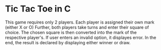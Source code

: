 # Tic Tac Toe in C

This game requires only 2 players.
Each player is assigned their own mark (either X or O)
Further, both players take turns and enter their square of choice.
The chosen square is then converted into the mark of the respective player's.
If user enters an invalid option, it displayes error.
In the end, the result is declared by displaying either winner or draw.
